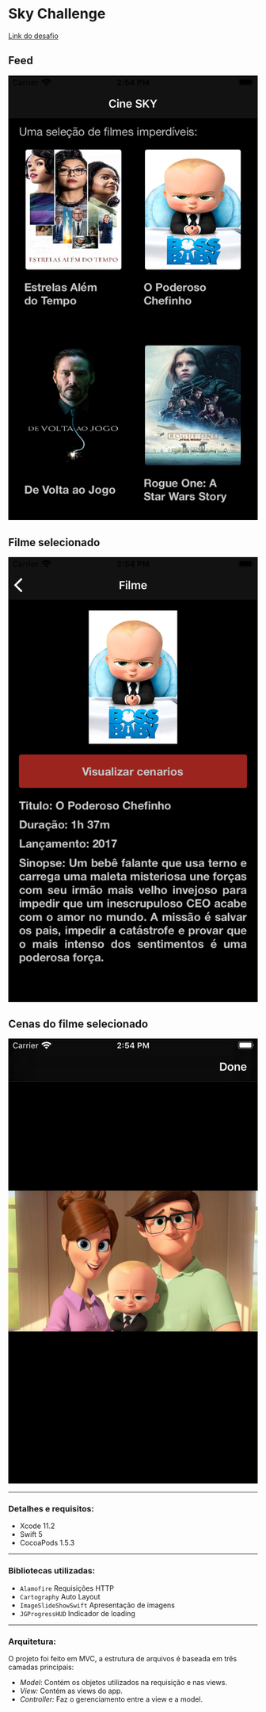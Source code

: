 # Sky Challenge

[Link do desafio](https://github.com/VitorNevess/sky-digital-swift/blob/master/SKY%20%E2%80%93%20Mobile%20Test.pdf)

## Feed

![Image of Yaktocat](screenshot/feed.png)

## Filme selecionado

![Image of Yaktocat](screenshot/filme.png)

## Cenas do filme selecionado

![Image of Yaktocat](screenshot/cenas_filme.png)

---
### Detalhes e requisitos:
-  Xcode 11.2
-  Swift 5
-  CocoaPods 1.5.3

---
### Bibliotecas utilizadas:
- `Alamofire` Requisições HTTP
- `Cartography` Auto Layout
- `ImageSlideShowSwift` Apresentação de imagens
- `JGProgressHUD` Indicador de loading

---
### Arquitetura:
O projeto foi feito em MVC, a estrutura de arquivos é baseada em três camadas principais:
- *Model*: Contém os objetos utilizados na requisição e nas views.
- *View:* Contém as views do app.
- *Controller:* Faz o gerenciamento entre a view e a model.
